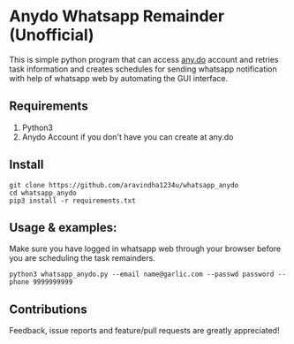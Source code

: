 # Anydo Whatsapp Remainder (Unofficial) 

This is simple python program that can access [any.do](https://any.do) account and retries task information and creates schedules for sending whatsapp notification with help of whatsapp web by automating the GUI interface.

## Requirements
1. Python3
2. Anydo Account if you don't have you can create at any.do

## Install

```
git clone https://github.com/aravindha1234u/whatsapp_anydo
cd whatsapp_anydo
pip3 install -r requirements.txt
```

## Usage & examples:

Make sure you have logged in whatsapp web through your browser before you are scheduling the task remainders.

```
python3 whatsapp_anydo.py --email name@garlic.com --passwd password --phone 9999999999
```

## Contributions
Feedback, issue reports and feature/pull requests are greatly appreciated! 